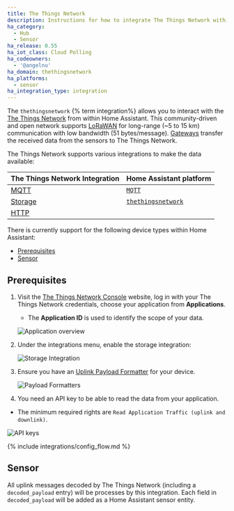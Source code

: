 ```yaml
---
title: The Things Network
description: Instructions for how to integrate The Things Network within Home Assistant.
ha_category:
  - Hub
  - Sensor
ha_release: 0.55
ha_iot_class: Cloud Polling
ha_codeowners:
  - '@angelnu'
ha_domain: thethingsnetwork
ha_platforms:
  - sensor
ha_integration_type: integration
---
```


The `thethingsnetwork` {% term integration%} allows you to interact with the [The Things Network](https://www.thethingsnetwork.org) from within Home Assistant. This community-driven and open network supports [LoRaWAN](https://www.lora-alliance.org/) for long-range (~5 to 15 km) communication with low bandwidth (51 bytes/message). [Gateways](https://www.thethingsnetwork.org/docs/gateways/) transfer the received data from the sensors to The Things Network.

The Things Network supports various integrations to make the data available:

| The Things Network Integration | Home Assistant platform |
|---|---|
| [MQTT](https://www.thethingsindustries.com/docs/integrations/mqtt) | [`MQTT`](integrations/mqtt) |
| [Storage](https://www.thethingsindustries.com/docs/integrations/storage) | [`thethingsnetwork`](#setup) |
| [HTTP](https://www.thethingsindustries.com/docs/integrations/webhooks) | |

There is currently support for the following device types within Home Assistant:

- [Prerequisites](#prerequisites)
- [Sensor](#sensor)


## Prerequisites


1. Visit the [The Things Network Console](https://console.thethingsnetwork.org/) website, log in with your The Things Network credentials, choose your application from **Applications**.
   - The **Application ID** is used to identify the scope of your data.

   ![Application overview](/images/integrations/thethingsnetwork/applications.png)

2. Under the integrations menu, enable the storage integration:

   ![Storage Integration](/images/integrations/thethingsnetwork/storage_integration.png)

3. Ensure you have an [Uplink Payload Formatter](https://www.thethingsindustries.com/docs/integrations/payload-formatters/) for your device.

   ![Payload Formatters](/images/integrations/thethingsnetwork/payload_formatters.png)

4. You need an API key to be able to read the data from your application. 
  - The minimum required rights are `Read Application Traffic (uplink and downlink)`.

  ![API keys](/images/integrations/thethingsnetwork/apis_key.png)


{% include integrations/config_flow.md %}


## Sensor

All uplink messages decoded by The Things Network (including a `decoded_payload` entry) will be processes by this integration. Each field in `decoded_payload` will be added as a Home Assistant sensor entity.

